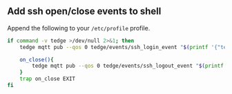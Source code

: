 ## Add ssh open/close events to shell

Append the following to your `/etc/profile` profile.

```sh
if command -v tedge >/dev/null 2>&1; then
    tedge mqtt pub --qos 0 tedge/events/ssh_login_event "$(printf '{"text": "ssh session started 🛫 user=%s, ppid=%d", "type": "ssh_login"}' "$(whoami)" "$PPID")"

    on_close(){
        tedge mqtt pub --qos 0 tedge/events/ssh_logout_event "$(printf '{"text": "ssh session stopped 🏁 user=%s, ppid=%d", "type": "ssh_logoff"}' "$(whoami)" "$PPID")"
    }
    trap on_close EXIT
fi
```
